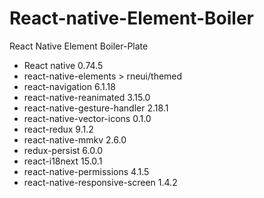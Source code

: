 # React-native-Element-Boiler
React Native Element Boiler-Plate

- React native 0.74.5
- react-native-elements  > rneui/themed
- react-navigation 6.1.18
- react-native-reanimated 3.15.0
- react-native-gesture-handler 2.18.1
- react-native-vector-icons 0.1.0
- react-redux 9.1.2
- react-native-mmkv 2.6.0
- redux-persist 6.0.0
- react-i18next 15.0.1
- react-native-permissions 4.1.5
- react-native-responsive-screen 1.4.2


